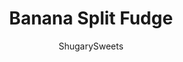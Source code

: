 ---
layout: ../../layouts/MarkdownPostLayout.astro
title: Banana Split Fudge
author: ShugarySweets
pubDate: 2022-04-28
description: "This Banana Split Fudge recipe is the perfect summer treat! All the flavors you love in the classic ice cream sundae packed into bite-sized squares of fudge."
image_url: https://www.shugarysweets.com/wp-content/uploads/2014/04/banana-split-fudge-3-e1403482376570.jpg
tags: ["Candy","American"]
calories: 109
protein: 1
carbohydrates: 15
fats: 6
fiber: 0
ingredients: ["2 1/2 cups Granulated Sugar","3/4 cup Unsalted Butter","pinch of Kosher Salt","1 cup Heavy Whipping Cream","1 Box (3.4 Ounce) Instant Banana Cream Pudding Mix","1 Package (11 ounces) White Chocolate Chips","1 Jar (7 ounces) Marshmallow Fluff","3 ounces Dried Cherries, chopped","1/2 cup Dried Pineapple, chopped","1/2 cup White Chocolate morsels, melted","Sprinkles, for garnish","Mini Semisweet Chocolate Chips, for garnish","m&m's Milk Chocolate M&Ms, red, for garnish"]
serves: 64
time: "3 hours 20 minutes"
prepTime: "15 minutes"
instructions: ["In a large saucepan, add sugar, butter, salt, and heavy cream. Heat over medium high and bring to a boil, stirring constantly. Once boiling, continue to stir and boil for a full 4 minutes (a good rolling boil). Remove from heat.","To a large mixing bowl, add white chocolate morsels, marshmallow cream and pudding mix. Pour hot sugar mixture over this. Using an electric mixer, beat until chocolate is melted and creamy (about 1 minute).  Fold in dried cherries and pineapple.","Pour into an 8-inch square baking dish that is lined with parchment paper. Refrigerate for 3 hours, or overnight.","Cut into 64 bite sized pieces.","In a small microwave safe dish, melt white chocolate morsels for 30 seconds, stir and heat an additional 30 seconds until creamy. Drizzle over fudge pieces and add sprinkles and mini chocolate chips immediately. Store in an airtight container in the refrigerator for up to two weeks. "]
nutrition: ["109 calories","15 grams carbohydrates","11 milligrams cholesterol","6 grams fat","0 grams fiber","1 grams protein","4 grams saturated fat","12 milligrams sodium","14 grams sugar","0 grams trans fat","2 grams unsaturated fat"]
---